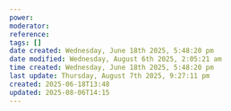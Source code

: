 ```yaml
---
power: 
moderator: 
reference: 
tags: []
date created: Wednesday, June 18th 2025, 5:48:20 pm
date modified: Wednesday, August 6th 2025, 2:05:21 am
time created: Wednesday, June 18th 2025, 5:48:20 pm
last update: Thursday, August 7th 2025, 9:27:11 pm
created: 2025-06-18T13:48
updated: 2025-08-06T14:15
---
```

